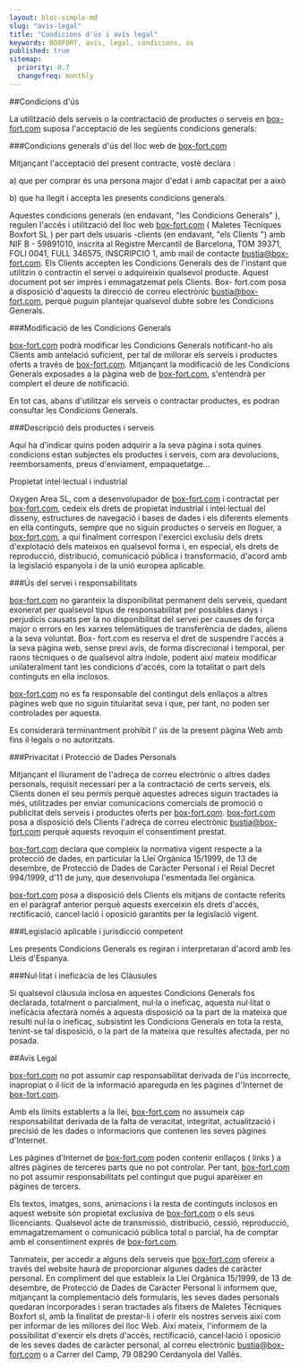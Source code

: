 ```yaml
---
layout: bloc-simple-md
slug: "avis-legal"
title: "Condicions d'ús i avís legal"
keywords: BOXFORT, avís, legal, condicions, ús
published: true
sitemap:
  priority: 0.7
  changefreq: monthly
---
```


##Condicions d'ús

La utilització dels serveis o la contractació de productes o serveis en [box-fort.com](http://www.box-fort.com/) suposa l'acceptació de les següents condicions generals:

###Condicions generals d'ús del lloc web de [box-fort.com](http://www.box-fort.com/)

Mitjançant l'acceptació del present contracte, vostè declara :

a) que per comprar és una persona major d'edat i amb capacitat per a això

b) que ha llegit i accepta les presents condicions generals.

Aquestes condicions generals (en endavant, "les Condicions Generals" ), regulen l'accés i utilització del lloc web [box-fort.com](http://www.box-fort.com/) ( Maletes Tècniques Boxfort SL ) per part dels usuaris -clients (en endavant, "els Clients ") amb NIF B - 59891010, inscrita al Registre Mercantil de Barcelona, TOM 39371, FOLI 0041, FULL 346575, INSCRIPCIÓ 1, amb mail de contacte [bustia@box-fort.com](mailto:bustia@box-fort.com). Els Clients accepten les Condicions Generals des de l'instant que utilitzin o contractin el servei o adquireixin qualsevol producte. Aquest document pot ser imprès i emmagatzemat pels Clients. Box- fort.com posa a disposició d'aquests la direcció de correu electrònic [bustia@box-fort.com](mailto:bustia@box-fort.com), perquè puguin plantejar qualsevol dubte sobre les Condicions Generals.

###Modificació de les Condicions Generals

[box-fort.com](http://www.box-fort.com/) podrà modificar les Condicions Generals notificant-ho als Clients amb antelació suficient, per tal de millorar els serveis i productes oferts a través de [box-fort.com](http://www.box-fort.com/). Mitjançant la modificació de les Condicions Generals exposades a la pàgina web de [box-fort.com](http://www.box-fort.com/), s'entendrà per complert el deure de notificació.

En tot cas, abans d'utilitzar els serveis o contractar productes, es podran consultar les Condicions Generals.

###Descripció dels productes i serveis

Aquí ha d'indicar quins poden adquirir a la seva pàgina i sota quines condicions estan subjectes els productes i serveis, com ara devolucions, reemborsaments, preus d'enviament, empaquetatge...

Propietat intel·lectual i industrial

Oxygen Area SL, com a desenvolupador de [box-fort.com](http://www.box-fort.com/) i contractat per [box-fort.com](http://www.box-fort.com/), cedeix els drets de propietat industrial i intel·lectual del disseny, estructures de navegació i bases de dades i els diferents elements en ella continguts, sempre que no siguin productes o serveis en lloguer, a [box-fort.com](http://www.box-fort.com/), a qui finalment correspon l'exercici exclusiu dels drets d'explotació dels mateixos en qualsevol forma i, en especial, els drets de reproducció, distribució, comunicació pública i transformació, d'acord amb la legislació espanyola i de la unió europea aplicable.

###Ús del servei i responsabilitats

[box-fort.com](http://www.box-fort.com/) no garanteix la disponibilitat permanent dels serveis, quedant exonerat per qualsevol tipus de responsabilitat per possibles danys i perjudicis causats per la no disponibilitat del servei per causes de força major o errors en les xarxes telemàtiques de transferència de dades, aliens a la seva voluntat. Box- fort.com es reserva el dret de suspendre l'accés a la seva pàgina web, sense previ avís, de forma discrecional i temporal, per raons tècniques o de qualsevol altra índole, podent així mateix modificar unilateralment tant les condicions d'accés, com la totalitat o part dels continguts en ella inclosos.

[box-fort.com](http://www.box-fort.com/) no es fa responsable del contingut dels enllaços a altres pàgines web que no siguin titularitat seva i que, per tant, no poden ser controlades per aquesta.

Es considerarà terminantment prohibit l' ús de la present pàgina Web amb fins il·legals o no autoritzats.

###Privacitat i Protecció de Dades Personals

Mitjançant el lliurament de l'adreça de correu electrònic o altres dades personals, requisit necessari per a la contractació de certs serveis, els Clients donen el seu permís perquè aquestes adreces siguin tractades ia més, utilitzades per enviar comunicacions comercials de promoció o publicitat dels serveis i productes oferts per [box-fort.com](http://www.box-fort.com/). [box-fort.com](http://www.box-fort.com/) posa a disposició dels Clients l'adreça de correu electrònic [bustia@box-fort.com](mailto:bustia@box-fort.com) perquè aquests revoquin el consentiment prestat.

[box-fort.com](http://www.box-fort.com/) declara que compleix la normativa vigent respecte a la protecció de dades, en particular la Llei Orgànica 15/1999, de 13 de desembre, de Protecció de Dades de Caràcter Personal i el Reial Decret 994/1999, d'11 de juny, que desenvolupa l'esmentada llei orgànica.

[box-fort.com](http://www.box-fort.com/) posa a disposició dels Clients els mitjans de contacte referits en el paràgraf anterior perquè aquests exerceixin els drets d'accés, rectificació, cancel·lació i oposició garantits per la legislació vigent.

###Legislació aplicable i jurisdicció competent

Les presents Condicions Generals es regiran i interpretaran d'acord amb les Lleis d'Espanya.

###Nul·litat i ineficàcia de les Clàusules

Si qualsevol clàusula inclosa en aquestes Condicions Generals fos declarada, totalment o parcialment, nul·la o ineficaç, aquesta nul·litat o ineficàcia afectarà només a aquesta disposició oa la part de la mateixa que resulti nul·la o ineficaç, subsistint les Condicions Generals en tota la resta, tenint-se tal disposició, o la part de la mateixa que resultés afectada, per no posada.

##Avís Legal

[box-fort.com](http://www.box-fort.com/) no pot assumir cap responsabilitat derivada de l'ús incorrecte, inapropiat o il·lícit de la informació apareguda en les pàgines d'Internet de [box-fort.com](http://www.box-fort.com/).

Amb els límits establerts a la llei, [box-fort.com](http://www.box-fort.com/) no assumeix cap responsabilitat derivada de la falta de veracitat, integritat, actualització i precisió de les dades o informacions que contenen les seves pàgines d'Internet.

Les pàgines d'Internet de [box-fort.com](http://www.box-fort.com/) poden contenir enllaços ( links ) a altres pàgines de terceres parts que no pot controlar. Per tant, [box-fort.com](http://www.box-fort.com/) no pot assumir responsabilitats pel contingut que pugui aparèixer en pàgines de tercers.

Els textos, imatges, sons, animacions i la resta de continguts inclosos en aquest website són propietat exclusiva de [box-fort.com](http://www.box-fort.com/) o els seus llicenciants. Qualsevol acte de transmissió, distribució, cessió, reproducció, emmagatzemament o comunicació pública total o parcial, ha de comptar amb el consentiment exprés de [box-fort.com](http://www.box-fort.com/).

Tanmateix, per accedir a alguns dels serveis que [box-fort.com](http://www.box-fort.com/) ofereix a través del website haurà de proporcionar algunes dades de caràcter personal. En compliment del que estableix la Llei Orgànica 15/1999, de 13 de desembre, de Protecció de Dades de Caràcter Personal li informem que, mitjançant la complementació dels formularis, les seves dades personals quedaran incorporades i seran tractades als fitxers de Maletes Tècniques Boxfort sl, amb la finalitat de prestar-li i oferir els nostres serveis així com per informar de les millores del lloc Web. Així mateix, l'informem de la possibilitat d'exercir els drets d'accés, rectificació, cancel·lació i oposició de les seves dades de caràcter personal, al correu electrònic [bustia@box-fort.com](mailto:bustia@box-fort.com) o a Carrer del Camp, 79 08290 Cerdanyola del Vallès. 